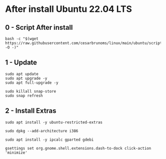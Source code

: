 # After install Ubuntu 22.04 LTS

## 0 - Script After install
```
bash -c "$(wget https://raw.githubusercontent.com/cesarbrunoms/linux/main/ubuntu/scripts/00_after_install.sh -O -)"
```

## 1 - Update
```
sudo apt update
sudo apt upgrade -y
sudo apt full-upgrade -y
```

```
sudo killall snap-store
sudo snap refresh
```

## 2 - Install Extras
```
sudo apt install -y ubuntu-restricted-extras
```

```
sudo dpkg --add-architecture i386
```

```
sudo apt install -y ipcalc gparted gdebi
```

```
gsettings set org.gnome.shell.extensions.dash-to-dock click-action 'minimize'
```
